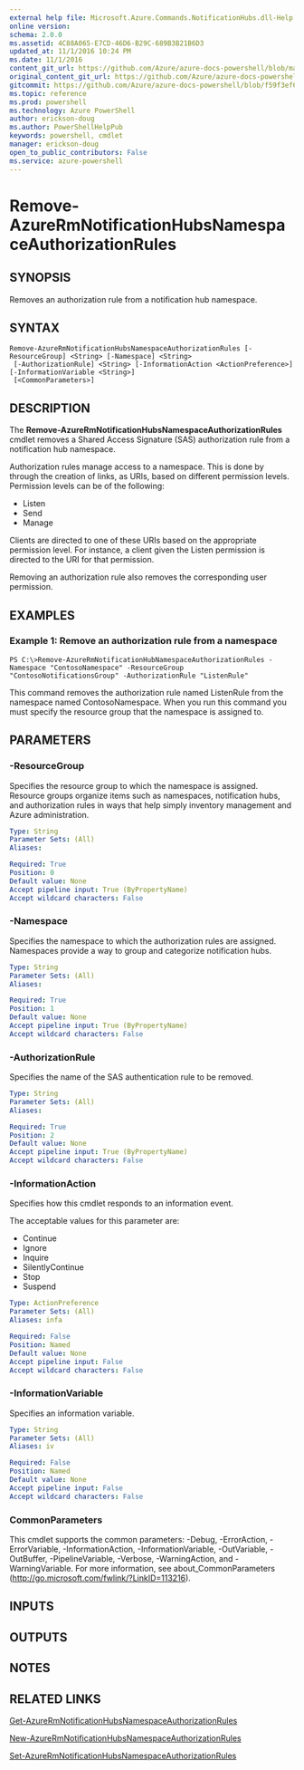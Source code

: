 ```yaml
---
external help file: Microsoft.Azure.Commands.NotificationHubs.dll-Help.xml
online version: 
schema: 2.0.0
ms.assetid: 4C88A065-E7CD-46D6-B29C-689B3B21B6D3
updated_at: 11/1/2016 10:24 PM
ms.date: 11/1/2016
content_git_url: https://github.com/Azure/azure-docs-powershell/blob/master/azureps-cmdlets-docs/ResourceManager/AzureRM.NotificationHubs/v1.0.12/Remove-AzureRmNotificationHubsNamespaceAuthorizationRules.md
original_content_git_url: https://github.com/Azure/azure-docs-powershell/blob/master/azureps-cmdlets-docs/ResourceManager/AzureRM.NotificationHubs/v1.0.12/Remove-AzureRmNotificationHubsNamespaceAuthorizationRules.md
gitcommit: https://github.com/Azure/azure-docs-powershell/blob/f59f3ef60bc592383812213e69fd77ba950759ed/azureps-cmdlets-docs/ResourceManager/AzureRM.NotificationHubs/v1.0.12/Remove-AzureRmNotificationHubsNamespaceAuthorizationRules.md
ms.topic: reference
ms.prod: powershell
ms.technology: Azure PowerShell
author: erickson-doug
ms.author: PowerShellHelpPub
keywords: powershell, cmdlet
manager: erickson-doug
open_to_public_contributors: False
ms.service: azure-powershell
---
```


# Remove-AzureRmNotificationHubsNamespaceAuthorizationRules

## SYNOPSIS
Removes an authorization rule from a notification hub namespace.

## SYNTAX

```
Remove-AzureRmNotificationHubsNamespaceAuthorizationRules [-ResourceGroup] <String> [-Namespace] <String>
 [-AuthorizationRule] <String> [-InformationAction <ActionPreference>] [-InformationVariable <String>]
 [<CommonParameters>]
```

## DESCRIPTION
The **Remove-AzureRmNotificationHubsNamespaceAuthorizationRules** cmdlet removes a Shared Access Signature (SAS) authorization rule from a notification hub namespace.

Authorization rules manage access to a namespace.
This is done by through the creation of links, as URIs, based on different permission levels.
Permission levels can be of the following: 

- Listen
- Send
- Manage

Clients are directed to one of these URIs based on the appropriate permission level.
For instance, a client given the Listen permission is directed to the URI for that permission.

Removing an authorization rule also removes the corresponding user permission.

## EXAMPLES

### Example 1: Remove an authorization rule from a namespace
```
PS C:\>Remove-AzureRmNotificationHubNamespaceAuthorizationRules -Namespace "ContosoNamespace" -ResourceGroup "ContosoNotificationsGroup" -AuthorizationRule "ListenRule"
```

This command removes the authorization rule named ListenRule from the namespace named ContosoNamespace.
When you run this command you must specify the resource group that the namespace is assigned to.

## PARAMETERS

### -ResourceGroup
Specifies the resource group to which the namespace is assigned.
Resource groups organize items such as namespaces, notification hubs, and authorization rules in ways that help simply inventory management and Azure administration.

```yaml
Type: String
Parameter Sets: (All)
Aliases: 

Required: True
Position: 0
Default value: None
Accept pipeline input: True (ByPropertyName)
Accept wildcard characters: False
```

### -Namespace
Specifies the namespace to which the authorization rules are assigned.
Namespaces provide a way to group and categorize notification hubs.

```yaml
Type: String
Parameter Sets: (All)
Aliases: 

Required: True
Position: 1
Default value: None
Accept pipeline input: True (ByPropertyName)
Accept wildcard characters: False
```

### -AuthorizationRule
Specifies the name of the SAS authentication rule to be removed.

```yaml
Type: String
Parameter Sets: (All)
Aliases: 

Required: True
Position: 2
Default value: None
Accept pipeline input: True (ByPropertyName)
Accept wildcard characters: False
```

### -InformationAction
Specifies how this cmdlet responds to an information event.

The acceptable values for this parameter are:

- Continue
- Ignore
- Inquire
- SilentlyContinue
- Stop
- Suspend

```yaml
Type: ActionPreference
Parameter Sets: (All)
Aliases: infa

Required: False
Position: Named
Default value: None
Accept pipeline input: False
Accept wildcard characters: False
```

### -InformationVariable
Specifies an information variable.

```yaml
Type: String
Parameter Sets: (All)
Aliases: iv

Required: False
Position: Named
Default value: None
Accept pipeline input: False
Accept wildcard characters: False
```

### CommonParameters
This cmdlet supports the common parameters: -Debug, -ErrorAction, -ErrorVariable, -InformationAction, -InformationVariable, -OutVariable, -OutBuffer, -PipelineVariable, -Verbose, -WarningAction, and -WarningVariable. For more information, see about_CommonParameters (http://go.microsoft.com/fwlink/?LinkID=113216).

## INPUTS

## OUTPUTS

## NOTES

## RELATED LINKS

[Get-AzureRmNotificationHubsNamespaceAuthorizationRules](xref:ResourceManager/AzureRM.NotificationHubs/v1.0.12/Get-AzureRmNotificationHubsNamespaceAuthorizationRules.md)

[New-AzureRmNotificationHubsNamespaceAuthorizationRules](xref:ResourceManager/AzureRM.NotificationHubs/v1.0.12/New-AzureRmNotificationHubsNamespaceAuthorizationRules.md)

[Set-AzureRmNotificationHubsNamespaceAuthorizationRules](xref:ResourceManager/AzureRM.NotificationHubs/v1.0.12/Set-AzureRmNotificationHubsNamespaceAuthorizationRules.md)


